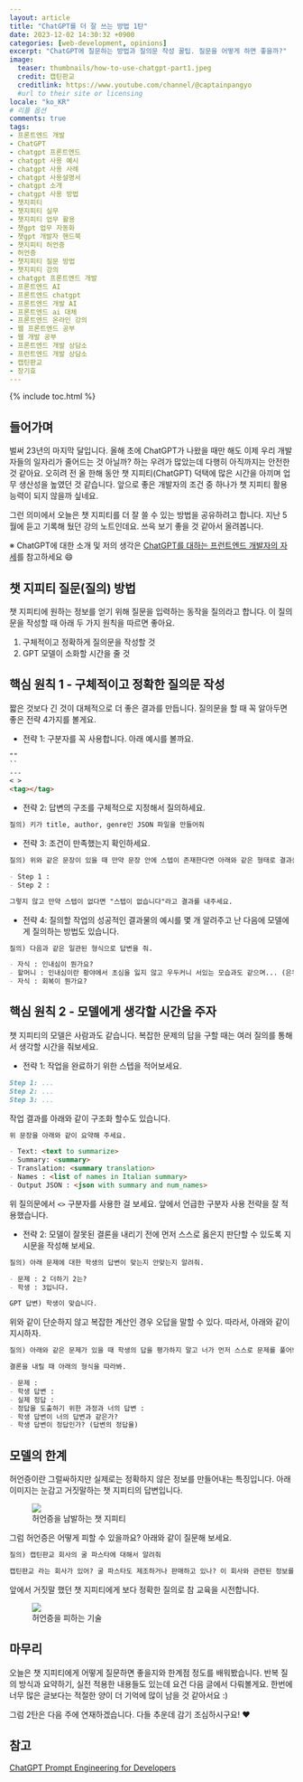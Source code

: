 ```yaml
---
layout: article
title: "ChatGPT를 더 잘 쓰는 방법 1탄"
date: 2023-12-02 14:30:32 +0900
categories: [web-development, opinions]
excerpt: "ChatGPT에 질문하는 방법과 질의문 작성 꿀팁. 질문을 어떻게 하면 좋을까?"
image:
  teaser: thumbnails/how-to-use-chatgpt-part1.jpeg
  credit: 캡틴판교
  creditlink: https://www.youtube.com/channel/@captainpangyo
  #url to their site or licensing
locale: "ko_KR"
# 리플 옵션
comments: true
tags:
- 프론트엔드 개발
- ChatGPT
- chatgpt 프론트엔드
- chatgpt 사용 예시
- chatgpt 사용 사례
- chatgpt 사용설명서
- chatgpt 소개
- chatgpt 사용 방법
- 챗지피티
- 챗지피티 실무
- 챗지피티 업무 활용
- 챗gpt 업무 자동화
- 챗gpt 개발자 핸드북
- 챗지피티 허언증
- 허언증
- 챗지피티 질문 방법
- 챗지피티 강의
- chatgpt 프론트엔드 개발
- 프론트엔드 AI
- 프론트엔드 chatgpt
- 프론트엔드 개발 AI
- 프론트엔드 ai 대체
- 프론트엔드 온라인 강의
- 웹 프론트엔드 공부
- 웹 개발 공부
- 프론트엔드 개발 상담소
- 프런트엔드 개발 상담소
- 캡틴판교
- 장기효
---
```

{% include toc.html %}

## 들어가며

벌써 23년의 마지막 달입니다. 올해 초에 ChatGPT가 나왔을 때만 해도 이제 우리 개발자들의 일자리가 줄어드는 것 아닐까? 하는 우려가 많았는데 다행히 아직까지는 안전한 것 같아요. 오히려 전 올 한해 동안 챗 지피티(ChatGPT) 덕택에 많은 시간을 아끼며 업무 생산성을 높였던 것 같습니다. 앞으로 좋은 개발자의 조건 중 하나가 챗 지피티 활용 능력이 되지 않을까 싶네요.

그런 의미에서 오늘은 챗 지피티를 더 잘 쓸 수 있는 방법을 공유하려고 합니다. 지난 5월에 듣고 기록해 뒀던 강의 노트인데요. 쓰윽 보기 좋을 것 같아서 올려봅니다.

※ ChatGPT에 대한 소개 및 저의 생각은 [ChatGPT를 대하는 프런트엔드 개발자의 자세](/web-development/opinions/frontend-development-with-chatgpt/)를 참고하세요 😄

## 챗 지피티 질문(질의) 방법

챗 지피티에 원하는 정보를 얻기 위해 질문을 입력하는 동작을 질의라고 합니다. 이 질의문을 작성할 때 아래 두 가지 원칙을 따르면 좋아요.

1. 구체적이고 정확하게 질의문을 작성할 것
2. GPT 모델이 소화할 시간을 줄 것

## 핵심 원칙 1 - 구체적이고 정확한 질의문 작성

짧은 것보다 긴 것이 대체적으로 더 좋은 결과를 만듭니다. 질의문을 할 때 꼭 알아두면 좋은 전략 4가지를 볼게요.

- 전략 1: 구분자를 꼭 사용합니다. 아래 예시를 볼까요.

```md
""
``
---
< >
<tag></tag>
```

- 전략 2: 답변의 구조를 구체적으로 지정해서 질의하세요.

```md
질의) 키가 title, author, genre인 JSON 파일을 만들어줘
```

- 전략 3: 조건이 만족했는지 확인하세요.

```md
질의) 위와 같은 문장이 있을 때 만약 문장 안에 스텝이 존재한다면 아래와 같은 형태로 결과를 내주세요.

- Step 1 :
- Step 2 : 

그렇지 않고 만약 스텝이 없다면 "스텝이 없습니다"라고 결과를 내주세요.
```

- 전략 4: 질의할 작업의 성공적인 결과물의 예시를 몇 개 알려주고 난 다음에 모델에게 질의하는 방법도 있습니다.

```md
질의) 다음과 같은 일관된 형식으로 답변을 줘.

- 자식 : 인내심이 뭔가요?
- 할머니 : 인내심이란 황야에서 초심을 잃지 않고 우두커니 서있는 모습과도 같으며... (은유적인 표현으로 답변을 달라는 의미임)
- 자식 : 회복이 뭔가요?
```

## 핵심 원칙 2 - 모델에게 생각할 시간을 주자

챗 지피티의 모델은 사람과도 같습니다. 복잡한 문제의 답을 구할 때는 여러 질의를 통해서 생각할 시간을 줘보세요.

- 전략 1: 작업을 완료하기 위한 스텝을 적어보세요.

```md
Step 1: ...
Step 2: ...
Step 3: ...
```

작업 결과를 아래와 같이 구조화 할수도 있습니다.

```md
위 문장을 아래와 같이 요약해 주세요.

- Text: <text to summarize>
- Summary: <summary>
- Translation: <summary translation>
- Names : <list of names in Italian summary>
- Output JSON : <json with summary and num_names>
```

위 질의문에서 `<>` 구분자를 사용한 걸 보세요. 앞에서 언급한 구분자 사용 전략을 잘 적용했습니다.

- 전략 2: 모델이 잘못된 결론을 내리기 전에 먼저 스스로 옳은지 판단할 수 있도록 지시문을 작성해 보세요.

```md
질의) 아래 문제에 대한 학생의 답변이 맞는지 안맞는지 알려줘.

- 문제 : 2 더하기 2는?
- 학생 : 3입니다.

GPT 답변) 학생이 맞습니다.
```

위와 같이 단순하지 않고 복잡한 계산인 경우 오답을 말할 수 있다. 따라서, 아래와 같이 지시하자.

```md
질의) 아래와 같은 문제가 있을 때 학생의 답을 평가하지 말고 너가 먼저 스스로 문제를 풀어봐. 그리고 너가 문제를 풀고 나면 너의 답변과 학생의 답을 비교해서 맞는지 확인해 봐. 너가 문제를 풀기 전까지는 학생이 답이 맞는지 안맞는지 결정하지 마.

결론을 내릴 때 아래의 형식을 따라봐.

- 문제 :
- 학생 답변 :
- 실제 정답 :
- 정답을 도출하기 위한 과정과 너의 답변 :
- 학생 답변이 너의 답변과 같은가?
- 학생 답변이 정답인가? (답변의 정답율)
```

## 모델의 한계

허언증이란 그럴싸하지만 실제로는 정확하지 않은 정보를 만들어내는 특징입니다. 아래 이미지는 눈감고 거짓말하는 챗 지피티의 답변입니다.

<figure>
	<img src="{{ site.url }}/images/posts/web/chatgpt/how-to-use/hallucination.png">
	<figcaption>허언증을 남발하는 챗 지피티</figcaption>
</figure>

그럼 허언증은 어떻게 피할 수 있을까요? 아래와 같이 질문해 보세요.

```md
질의) 캡틴판교 회사의 굴 파스타에 대해서 알려줘

캡틴판교 라는 회사가 있어? 굴 파스타도 제조하거나 판매하고 있나? 이 회사와 관련된 정보를 먼저 찾아봐. 그리고 관련 정보를 바탕으로 답변을 해줘.
```

앞에서 거짓말 했던 챗 지피티에게 보다 정확한 질의로 참 교육을 시전합니다.

<figure>
	<img src="{{ site.url }}/images/posts/web/chatgpt/how-to-use/avoid-hallucination.png">
	<figcaption>허언증을 피하는 기술</figcaption>
</figure>

## 마무리

오늘은 챗 지피티에게 어떻게 질문하면 좋을지와 한계점 정도를 배워봤습니다. 반복 질의 방식과 요약하기, 실전 적용한 내용들도 있는데 요건 다음 글에서 다뤄볼게요. 한번에 너무 많은 글보다는 적절한 양이 더 기억에 많이 남을 것 같아서요 :)

그럼 2탄은 다음 주에 연재하겠습니다. 다들 추운데 감기 조심하시구요! ❤️

## 참고

[ChatGPT Prompt Engineering for Developers](https://www.deeplearning.ai/short-courses/chatgpt-prompt-engineering-for-developers/)
